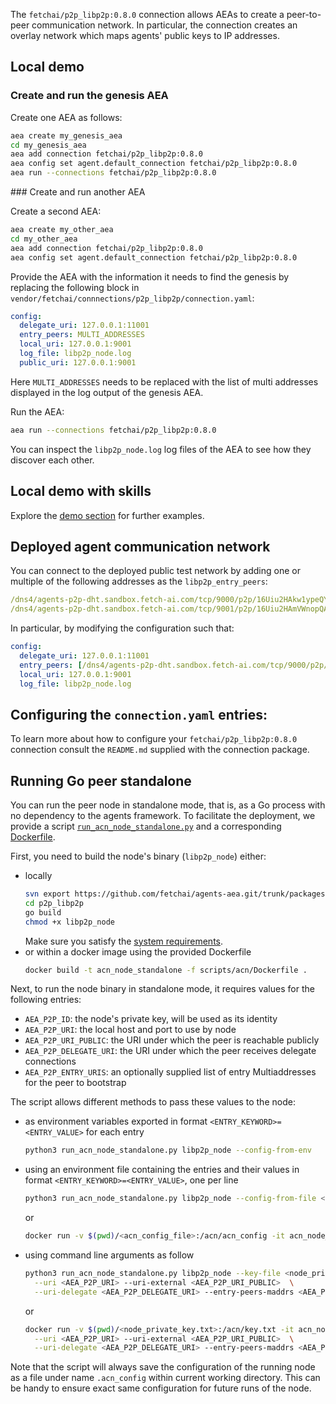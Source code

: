 The `fetchai/p2p_libp2p:0.8.0` connection allows AEAs to create a peer-to-peer communication network. In particular, the connection creates an overlay network which maps agents' public keys to IP addresses.

## Local demo

### Create and run the genesis AEA

Create one AEA as follows:

``` bash
aea create my_genesis_aea
cd my_genesis_aea
aea add connection fetchai/p2p_libp2p:0.8.0
aea config set agent.default_connection fetchai/p2p_libp2p:0.8.0
aea run --connections fetchai/p2p_libp2p:0.8.0
```

### Create and run another AEA

Create a second AEA:

``` bash
aea create my_other_aea
cd my_other_aea
aea add connection fetchai/p2p_libp2p:0.8.0
aea config set agent.default_connection fetchai/p2p_libp2p:0.8.0
```

Provide the AEA with the information it needs to find the genesis by replacing the following block in `vendor/fetchai/connnections/p2p_libp2p/connection.yaml`:

``` yaml
config:
  delegate_uri: 127.0.0.1:11001
  entry_peers: MULTI_ADDRESSES
  local_uri: 127.0.0.1:9001
  log_file: libp2p_node.log
  public_uri: 127.0.0.1:9001
```
Here `MULTI_ADDRESSES` needs to be replaced with the list of multi addresses displayed in the log output of the genesis AEA.

Run the AEA:

``` bash
aea run --connections fetchai/p2p_libp2p:0.8.0
```

You can inspect the `libp2p_node.log` log files of the AEA to see how they discover each other.


## Local demo with skills

Explore the <a href="../weather-skills">demo section</a> for further examples.

## Deployed agent communication network

You can connect to the deployed public test network by adding one or multiple of the following addresses as the `libp2p_entry_peers`:

```yaml
/dns4/agents-p2p-dht.sandbox.fetch-ai.com/tcp/9000/p2p/16Uiu2HAkw1ypeQYQbRFV5hKUxGRHocwU5ohmVmCnyJNg36tnPFdx
/dns4/agents-p2p-dht.sandbox.fetch-ai.com/tcp/9001/p2p/16Uiu2HAmVWnopQAqq4pniYLw44VRvYxBUoRHqjz1Hh2SoCyjbyRW
```

In particular, by modifying the configuration such that:
``` yaml
config:
  delegate_uri: 127.0.0.1:11001
  entry_peers: [/dns4/agents-p2p-dht.sandbox.fetch-ai.com/tcp/9000/p2p/16Uiu2HAkw1ypeQYQbRFV5hKUxGRHocwU5ohmVmCnyJNg36tnPFdx,/dns4/agents-p2p-dht.sandbox.fetch-ai.com/tcp/9001/p2p/16Uiu2HAmVWnopQAqq4pniYLw44VRvYxBUoRHqjz1Hh2SoCyjbyRW]
  local_uri: 127.0.0.1:9001
  log_file: libp2p_node.log
```

## Configuring the `connection.yaml` entries:


To learn more about how to configure your `fetchai/p2p_libp2p:0.8.0` connection consult the `README.md` supplied with the connection package.

## Running Go peer standalone

You can run the peer node in standalone mode, that is, as a Go process with no dependency to the agents framework. 
To facilitate the deployment, we provide a script
 <a href="https://github.com/fetchai/agents-aea/tree/master/scripts/acn/run_acn_node_standalone.py">`run_acn_node_standalone.py`</a>
 and a corresponding 
 <a href="https://github.com/fetchai/agents-aea/tree/master/scripts/acn/Dockerfile">Dockerfile</a>.

First, you need to build the node's binary (`libp2p_node`) either:

- locally
  ``` bash
  svn export https://github.com/fetchai/agents-aea.git/trunk/packages/fetchai/connections/p2p_libp2p
  cd p2p_libp2p
  go build
  chmod +x libp2p_node
  ```
  Make sure you satisfy the <a href="../quickstart">system requirements</a>.
- or within a docker image using the provided Dockerfile
  ``` bash
  docker build -t acn_node_standalone -f scripts/acn/Dockerfile .
  ```

Next, to run the node binary in standalone mode, it requires values for the following entries:

- `AEA_P2P_ID`: the node's private key, will be used as its identity
- `AEA_P2P_URI`: the local host and port to use by node
- `AEA_P2P_URI_PUBLIC`: the URI under which the peer is reachable publicly
- `AEA_P2P_DELEGATE_URI`: the URI under which the peer receives delegate connections
- `AEA_P2P_ENTRY_URIS`: an optionally supplied list of entry Multiaddresses for the peer to bootstrap

The script allows different methods to pass these values to the node:

- as environment variables exported in format `<ENTRY_KEYWORD>=<ENTRY_VALUE>` for each entry
  ``` bash
  python3 run_acn_node_standalone.py libp2p_node --config-from-env
  ```
- using an environment file containing the entries and their values in format `<ENTRY_KEYWORD>=<ENTRY_VALUE>`, one per line
  ``` bash
  python3 run_acn_node_standalone.py libp2p_node --config-from-file <env-file-path>
  ```
  or
  ``` bash
  docker run -v $(pwd)/<acn_config_file>:/acn/acn_config -it acn_node_standalone --config-from-file /acn/acn_config
  ```
- using command line arguments as follow
  ``` bash
  python3 run_acn_node_standalone.py libp2p_node --key-file <node_private_key.txt> \
    --uri <AEA_P2P_URI> --uri-external <AEA_P2P_URI_PUBLIC>  \
    --uri-delegate <AEA_P2P_DELEGATE_URI> --entry-peers-maddrs <AEA_P2P_ENTRY_URIS>
  ```
  or 
  ``` bash
  docker run -v $(pwd)/<node_private_key.txt>:/acn/key.txt -it acn_node_standalone --key-file /acn/key.txt \
    --uri <AEA_P2P_URI> --uri-external <AEA_P2P_URI_PUBLIC>  \
    --uri-delegate <AEA_P2P_DELEGATE_URI> --entry-peers-maddrs <AEA_P2P_ENTRY_URIS>
  ```

Note that the script will always save the configuration of the running node as a file under name `.acn_config` within current working directory. This can be handy to ensure exact same configuration for future runs of the node.
``` 